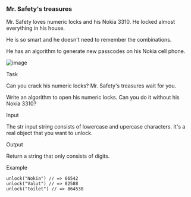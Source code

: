 ### Mr. Safety's treasures

Mr. Safety loves numeric locks and his Nokia 3310. He locked almost everything in his house. 

He is so smart and he doesn't need to remember the combinations. 

He has an algorithm to generate new passcodes on his Nokia cell phone.

![image](https://i.postimg.cc/2yCH2WhV/Nokia-3310.jpg)

Task

Can you crack his numeric locks? Mr. Safety's treasures wait for you. 

Write an algorithm to open his numeric locks. Can you do it without his Nokia 3310?

Input

The str input string consists of lowercase and upercase characters. It's a real object that you want to unlock.

Output

Return a string that only consists of digits.

Example

``` 
unlock("Nokia") // => 66542 
unlock("Valut") // => 82588 
unlock("toilet") // => 864538 
```

